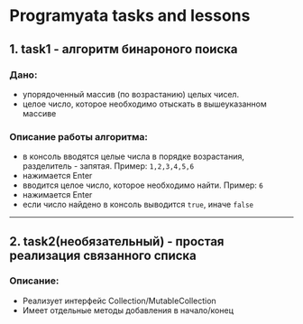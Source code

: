 # Programyata tasks and lessons

## 1. task1 - алгоритм бинароного поиска

### Дано: 
- упорядоченный массив (по возрастанию) целых чисел.
- целое число, которое необходимо отыскать в вышеуказанном массиве

### Описание работы алгоритма:
- в консоль вводятся целые числа в порядке возрастания, разделитель - запятая. Пример: `1,2,3,4,5,6`
- нажимается Enter
- вводится целое число, которое необходимо найти. Пример: `6`
- нажимается Enter
- если число найдено в консоль выводится `true`, иначе `false`

****
## 2. task2(необязательный) - простая реализация связанного списка

### Описание:
- Реализует интерфейс Collection/MutableCollection
- Имеет отдельные методы добавления в начало/конец

 

